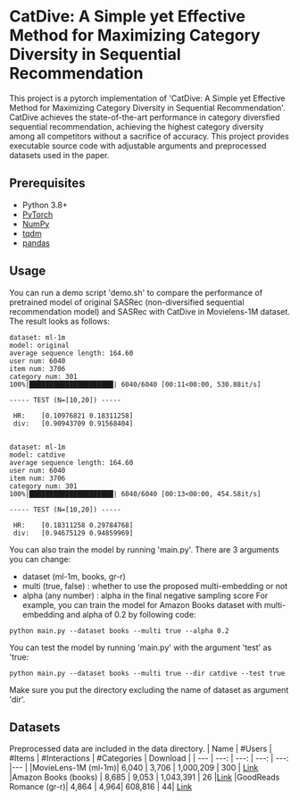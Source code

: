 # CatDive: A Simple yet Effective Method for Maximizing Category Diversity in Sequential Recommendation

This project is a pytorch implementation of 'CatDive: A Simple yet Effective Method for Maximizing Category Diversity in Sequential Recommendation'.
CatDive achieves the state-of-the-art performance in category diversfied sequential recommendation, achieving the highest category diversity among all competitors without a sacrifice of accuracy.
This project provides executable source code with adjustable arguments and preprocessed datasets used in the paper.

## Prerequisites

- Python 3.8+
- [PyTorch](https://pytorch.org/)
- [NumPy](https://numpy.org/)
- [tqdm](https://tqdm.github.io/)
- [pandas](https://pandas.pydata.org)

## Usage
You can run a demo script 'demo.sh' to compare the performance of pretrained model of original SASRec (non-diversified sequential recommendation model) and SASRec with CatDive in Movielens-1M dataset.
The result looks as follows:
```
dataset: ml-1m
model: original
average sequence length: 164.60
user num: 6040
item num: 3706
category num: 301
100%|█████████████████████| 6040/6040 [00:11<00:00, 530.88it/s]

----- TEST (N=[10,20]) ----- 

 HR:    [0.10976821 0.18311258] 
 div:   [0.90943709 0.91568404] 


dataset: ml-1m
model: catdive
average sequence length: 164.60
user num: 6040
item num: 3706
category num: 301
100%|█████████████████████| 6040/6040 [00:13<00:00, 454.58it/s]

----- TEST (N=[10,20]) ----- 

 HR:    [0.18311258 0.29784768] 
 div:   [0.94675129 0.94859969] 
```

You can also train the model by running 'main.py'.
There are 3 arguments you can change:
- dataset (ml-1m, books, gr-r)
- multi (true, false)
    : whether to use the proposed multi-embedding or not
- alpha (any number)
    : alpha in the final negative sampling score
For example, you can train the model for Amazon Books dataset with multi-embedding and alpha of 0.2 by following code:
```
python main.py --dataset books --multi true --alpha 0.2
```


You can test the model by running 'main.py' with the argument 'test' as 'true:
```
python main.py --dataset books --multi true --dir catdive --test true
```
Make sure you put the directory excluding the name of dataset as argument 'dir'.

## Datasets
Preprocessed data are included in the data directory.
| Name | #Users | #Items | #Interactions | #Categories | Download |
| --- | ---: | ---: | ---: | ---: |--- |
|MovieLens-1M (ml-1m)| 6,040 | 3,706 | 1,000,209 | 300 | [Link](https://grouplens.org/datasets/movielens/1m/)
|Amazon Books (books) | 8,685 | 9,053 | 1,043,391 | 26 |[Link](https://nijianmo.github.io/amazon/index.html)
|GoodReads Romance (gr-r)| 4,864 | 4,964|  608,816 | 44| [Link](https://mengtingwan.github.io/data/goodreads.html)
